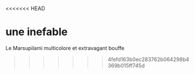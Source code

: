 <<<<<<< HEAD


une inefable
=======
Le Marsupilami multicolore et extravagant
bouffe
>>>>>>> 4fefd163b0ec283762b064298b4369b015ff745d
